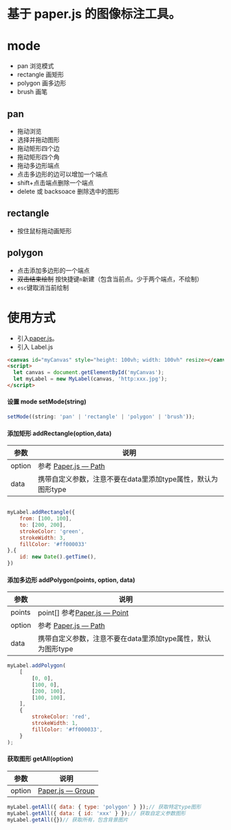 # 基于 paper.js 的图像标注工具。

# mode

- pan 浏览模式
- rectangle 画矩形
- polygon 画多边形
- brush 画笔

## pan

- 拖动浏览
- 选择并拖动图形
- 拖动矩形四个边
- 拖动矩形四个角
- 拖动多边形端点
- 点击多边形的边可以增加一个端点
- shift+点击端点删除一个端点
- delete 或 backsoace 删除选中的图形

## rectangle

- 按住鼠标拖动画矩形

## polygon

- 点击添加多边形的一个端点
- ~~双击结束绘制~~ 按快捷键`n`新建（包含当前点。少于两个端点，不绘制）
- `esc`键取消当前绘制

# 使用方式

- 引入[paper.js](http://paperjs.org/)。
- 引入 Label.js

```html
<canvas id="myCanvas" style="height: 100vh; width: 100vh" resize></canvas>
<script>
  let canvas = document.getElementById('myCanvas');
  let myLabel = new MyLabel(canvas, 'http:xxx.jpg');
</script>
```

#### 设置 mode setMode(string)

```javascript
setMode((string: 'pan' | 'rectangle' | 'polygon' | 'brush'));
```

#### 添加矩形 addRectangle(option,data) 

| 参数   | 说明                                                         |
| ------ | ------------------------------------------------------------ |
| option | 参考 [Paper.js — Path](http://paperjs.org/reference/path/#path-rectangle-object) |
| data   | 携带自定义参数，注意不要在data里添加type属性，默认为图形type |

```javascript

myLabel.addRectangle({
    from: [100, 100],
    to: [200, 200],
    strokeColor: 'green',
    strokeWidth: 3,
    fillColor: '#ff000033'
},{
    id: new Date().getTime(),
})
```

#### 添加多边形 addPolygon(points, option, data)

| 参数   | 说明                                                         |      |
| ------ | ------------------------------------------------------------ | ---- |
| points | point[] 参考[Paper.js — Point](http://paperjs.org/reference/point/) |      |
| option | 参考 [Paper.js — Path](http://paperjs.org/reference/path/#path-rectangle-object) |      |
| data   | 携带自定义参数，注意不要在data里添加type属性，默认为图形type |      |

```javascript
myLabel.addPolygon(
    [
        [0, 0],
        [100, 0],
        [200, 100],
        [100, 100],
    ],
    {
        strokeColor: 'red',
        strokeWidth: 1,
        fillColor: '#ff000033',
    }
);
```



#### 获取图形 getAll(option)

| 参数   | 说明                                                         |
| ------ | ------------------------------------------------------------ |
| option | [Paper.js — Group](http://paperjs.org/reference/group/#getitems-options) |

```javascript
myLabel.getAll({ data: { type: 'polygon' } });// 获取特定type图形
myLabel.getAll({ data: { id: 'xxx' } });// 获取自定义参数图形
myLabel.getAll({})// 获取所有，包含背景图片
```

